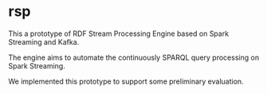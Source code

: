 # rsp
This a prototype of RDF Stream Processing Engine based on Spark Streaming and Kafka.

The engine aims to automate the continuously SPARQL query processing on Spark Streaming. 

We implemented this prototype to support some preliminary evaluation.
